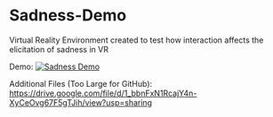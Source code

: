 # Sadness-Demo

Virtual Reality Environment created to test how interaction affects the elicitation of sadness in VR

Demo:
[![Sadness Demo](https://img.youtube.com/vi/v=7kQ2AbEr7-o/0.jpg)](https://www.youtube.com/watch?v=7kQ2AbEr7-o "Sadness Demo")


Additional Files (Too Large for GitHub): https://drive.google.com/file/d/1_bbnFxN1RcajY4n-XyCeOvg67F5gTJih/view?usp=sharing
